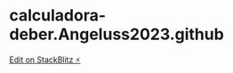 # calculadora-deber.Angeluss2023.github

[Edit on StackBlitz ⚡️](https://stackblitz.com/edit/angular-er19xo)